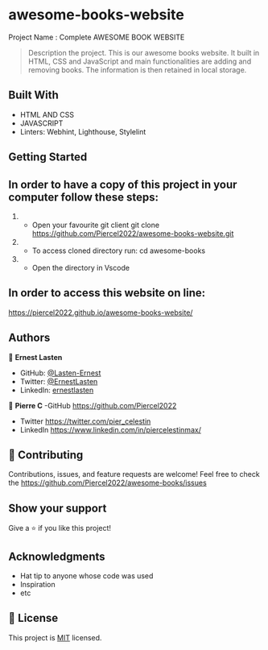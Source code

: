 # awesome-books-website
Project Name : Complete AWESOME BOOK WEBSITE

> Description the project.
This is  our awesome books website. It built in HTML, CSS and JavaScript and main functionalities are adding and removing books. The information is then retained in local storage.

## Built With

- HTML AND CSS
- JAVASCRIPT
- Linters: Webhint, Lighthouse, Stylelint


## Getting Started

## In order to have a copy of this project in your computer follow these steps:
1) - Open your favourite git client
git clone https://github.com/Piercel2022/awesome-books-website.git

2) - To access cloned directory run:
cd awesome-books

3) - Open the directory in Vscode 

## In order to access this website on line:
 https://piercel2022.github.io/awesome-books-website/
    
## Authors

👤 **Ernest Lasten**

- GitHub: [@Lasten-Ernest](https://github.com/Lasten-Ernest)
- Twitter: [@ErnestLasten](https://twitter.com/ErnestLasten)
- LinkedIn: [ernestlasten](https://mw.linkedin.com/in/ernest-lasten-613990197)

👤 **Pierre C**
-GitHub https://github.com/Piercel2022
- Twitter https://twitter.com/pier_celestin
- LinkedIn https://www.linkedin.com/in/piercelestinmax/

## 🤝 Contributing

Contributions, issues, and feature requests are welcome!
Feel free to check the https://github.com/Piercel2022/awesome-books/issues

## Show your support

Give a ⭐️ if you like this project!

## Acknowledgments
- Hat tip to anyone whose code was used
- Inspiration
- etc


## 📝 License

This project is [MIT](./MIT.md) licensed.
